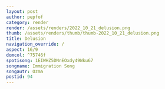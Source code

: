 ```yaml
---
layout: post
author: pepfof
category: render
render: /assets/renders/2022_10_21_delusion.png
thumb: /assets/renders/thumb/thumb-2022_10_21_delusion.png
title: Delusion
navigation_override: /
aspect: 16/9
domcol: ^75746f
spotisong: 1EIWHZ5DNnEOxdy49Wku67
songname: Immigration Song
songautr: Ozma
postid: 94
---
```


<!--USER BEGIN 1-->

<!--USER END 1-->

<!--more-->
<!--USER BEGIN 2-->

<!--USER END 2-->

